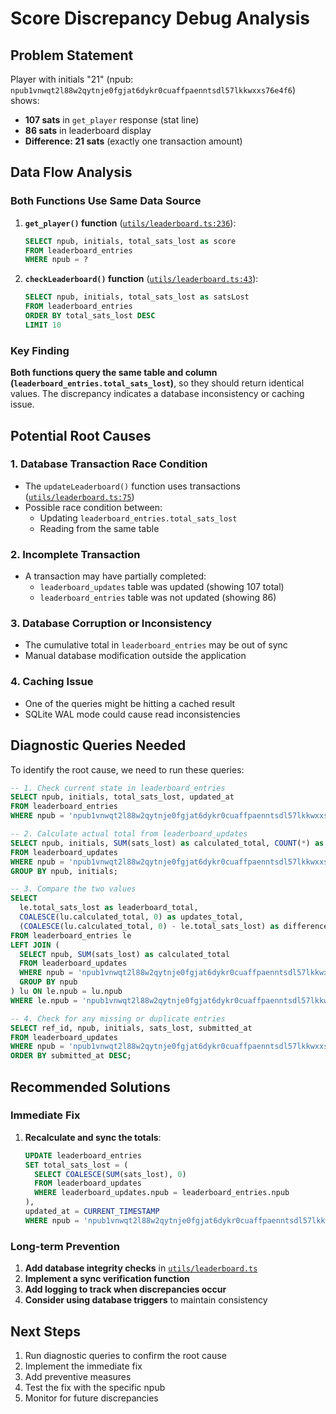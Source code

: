 # Score Discrepancy Debug Analysis

## Problem Statement
Player with initials "21" (npub: `npub1vnwqt2l88w2qytnje0fgjat6dykr0cuaffpaenntsdl57lkkwxxs76e4f6`) shows:
- **107 sats** in `get_player` response (stat line)
- **86 sats** in leaderboard display
- **Difference: 21 sats** (exactly one transaction amount)

## Data Flow Analysis

### Both Functions Use Same Data Source
1. **`get_player()` function** ([`utils/leaderboard.ts:236`](utils/leaderboard.ts:236)):
   ```sql
   SELECT npub, initials, total_sats_lost as score
   FROM leaderboard_entries
   WHERE npub = ?
   ```

2. **`checkLeaderboard()` function** ([`utils/leaderboard.ts:43`](utils/leaderboard.ts:43)):
   ```sql
   SELECT npub, initials, total_sats_lost as satsLost
   FROM leaderboard_entries
   ORDER BY total_sats_lost DESC
   LIMIT 10
   ```

### Key Finding
**Both functions query the same table and column (`leaderboard_entries.total_sats_lost`)**, so they should return identical values. The discrepancy indicates a database inconsistency or caching issue.

## Potential Root Causes

### 1. Database Transaction Race Condition
- The `updateLeaderboard()` function uses transactions ([`utils/leaderboard.ts:75`](utils/leaderboard.ts:75))
- Possible race condition between:
  - Updating `leaderboard_entries.total_sats_lost`
  - Reading from the same table

### 2. Incomplete Transaction
- A transaction may have partially completed:
  - `leaderboard_updates` table was updated (showing 107 total)
  - `leaderboard_entries` table was not updated (showing 86)

### 3. Database Corruption or Inconsistency
- The cumulative total in `leaderboard_entries` may be out of sync
- Manual database modification outside the application

### 4. Caching Issue
- One of the queries might be hitting a cached result
- SQLite WAL mode could cause read inconsistencies

## Diagnostic Queries Needed

To identify the root cause, we need to run these queries:

```sql
-- 1. Check current state in leaderboard_entries
SELECT npub, initials, total_sats_lost, updated_at
FROM leaderboard_entries 
WHERE npub = 'npub1vnwqt2l88w2qytnje0fgjat6dykr0cuaffpaenntsdl57lkkwxxs76e4f6';

-- 2. Calculate actual total from leaderboard_updates
SELECT npub, initials, SUM(sats_lost) as calculated_total, COUNT(*) as game_count
FROM leaderboard_updates 
WHERE npub = 'npub1vnwqt2l88w2qytnje0fgjat6dykr0cuaffpaenntsdl57lkkwxxs76e4f6'
GROUP BY npub, initials;

-- 3. Compare the two values
SELECT 
  le.total_sats_lost as leaderboard_total,
  COALESCE(lu.calculated_total, 0) as updates_total,
  (COALESCE(lu.calculated_total, 0) - le.total_sats_lost) as difference
FROM leaderboard_entries le
LEFT JOIN (
  SELECT npub, SUM(sats_lost) as calculated_total
  FROM leaderboard_updates 
  WHERE npub = 'npub1vnwqt2l88w2qytnje0fgjat6dykr0cuaffpaenntsdl57lkkwxxs76e4f6'
  GROUP BY npub
) lu ON le.npub = lu.npub
WHERE le.npub = 'npub1vnwqt2l88w2qytnje0fgjat6dykr0cuaffpaenntsdl57lkkwxxs76e4f6';

-- 4. Check for any missing or duplicate entries
SELECT ref_id, npub, initials, sats_lost, submitted_at
FROM leaderboard_updates 
WHERE npub = 'npub1vnwqt2l88w2qytnje0fgjat6dykr0cuaffpaenntsdl57lkkwxxs76e4f6'
ORDER BY submitted_at DESC;
```

## Recommended Solutions

### Immediate Fix
1. **Recalculate and sync the totals**:
   ```sql
   UPDATE leaderboard_entries 
   SET total_sats_lost = (
     SELECT COALESCE(SUM(sats_lost), 0) 
     FROM leaderboard_updates 
     WHERE leaderboard_updates.npub = leaderboard_entries.npub
   ),
   updated_at = CURRENT_TIMESTAMP
   WHERE npub = 'npub1vnwqt2l88w2qytnje0fgjat6dykr0cuaffpaenntsdl57lkkwxxs76e4f6';
   ```

### Long-term Prevention
1. **Add database integrity checks** in [`utils/leaderboard.ts`](utils/leaderboard.ts)
2. **Implement a sync verification function**
3. **Add logging to track when discrepancies occur**
4. **Consider using database triggers** to maintain consistency

## Next Steps
1. Run diagnostic queries to confirm the root cause
2. Implement the immediate fix
3. Add preventive measures
4. Test the fix with the specific npub
5. Monitor for future discrepancies